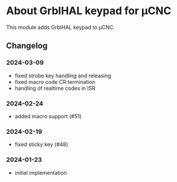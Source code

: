 # About GrblHAL keypad for µCNC

This module adds GrblHAL keypad to µCNC.

## Changelog

### 2024-03-09

- fixed strobe key handling and releasing
- fixed macro code CR termination
- handling of realtime codes in ISR

### 2024-02-24

- added macro support (#51)

### 2024-02-19

- fixed sticky key (#48)

### 2024-01-23

- initial implementation
